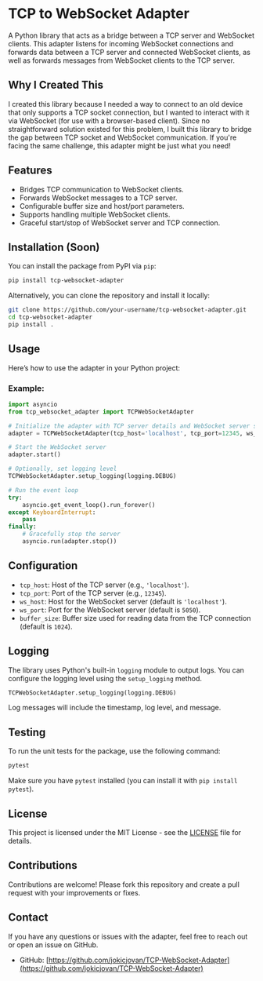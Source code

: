 
# TCP to WebSocket Adapter

A Python library that acts as a bridge between a TCP server and WebSocket clients. This adapter listens for incoming WebSocket connections and forwards data between a TCP server and connected WebSocket clients, as well as forwards messages from WebSocket clients to the TCP server.

## Why I Created This

I created this library because I needed a way to connect to an old device that only supports a TCP socket connection, but I wanted to interact with it via WebSocket (for use with a browser-based client). Since no straightforward solution existed for this problem, I built this library to bridge the gap between TCP socket and WebSocket communication. If you're facing the same challenge, this adapter might be just what you need!

## Features

- Bridges TCP communication to WebSocket clients.
- Forwards WebSocket messages to a TCP server.
- Configurable buffer size and host/port parameters.
- Supports handling multiple WebSocket clients.
- Graceful start/stop of WebSocket server and TCP connection.

## Installation (Soon)

You can install the package from PyPI via `pip`:

```bash
pip install tcp-websocket-adapter
```

Alternatively, you can clone the repository and install it locally:

```bash
git clone https://github.com/your-username/tcp-websocket-adapter.git
cd tcp-websocket-adapter
pip install .
```

## Usage

Here’s how to use the adapter in your Python project:

### Example:

```python
import asyncio
from tcp_websocket_adapter import TCPWebSocketAdapter

# Initialize the adapter with TCP server details and WebSocket server settings
adapter = TCPWebSocketAdapter(tcp_host='localhost', tcp_port=12345, ws_host='localhost', ws_port=5050)

# Start the WebSocket server
adapter.start()

# Optionally, set logging level
TCPWebSocketAdapter.setup_logging(logging.DEBUG)

# Run the event loop
try:
    asyncio.get_event_loop().run_forever()
except KeyboardInterrupt:
    pass
finally:
    # Gracefully stop the server
    asyncio.run(adapter.stop())
```

## Configuration

- `tcp_host`: Host of the TCP server (e.g., `'localhost'`).
- `tcp_port`: Port of the TCP server (e.g., `12345`).
- `ws_host`: Host for the WebSocket server (default is `'localhost'`).
- `ws_port`: Port for the WebSocket server (default is `5050`).
- `buffer_size`: Buffer size used for reading data from the TCP connection (default is `1024`).

## Logging

The library uses Python's built-in `logging` module to output logs. You can configure the logging level using the `setup_logging` method.

```python
TCPWebSocketAdapter.setup_logging(logging.DEBUG)
```

Log messages will include the timestamp, log level, and message.

## Testing

To run the unit tests for the package, use the following command:

```bash
pytest
```

Make sure you have `pytest` installed (you can install it with `pip install pytest`).

## License

This project is licensed under the MIT License - see the [LICENSE](LICENSE) file for details.

## Contributions

Contributions are welcome! Please fork this repository and create a pull request with your improvements or fixes.

## Contact

If you have any questions or issues with the adapter, feel free to reach out or open an issue on GitHub.

- GitHub: [https://github.com/jokicjovan/TCP-WebSocket-Adapter](https://github.com/jokicjovan/TCP-WebSocket-Adapter)
